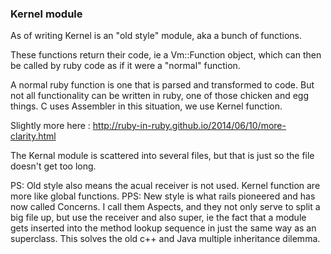 ### Kernel module

As of writing Kernel is an "old style" module, aka a bunch of functions.

These functions return their code, ie a Vm::Function object, which can then be called by ruby code as if it were a "normal" 
function.

A normal ruby function is one that is parsed and transformed to code. But not all functionality can be written in ruby, 
one of those chicken and egg things. C uses Assembler in this situation, we use Kernel function.

Slightly more here : http://ruby-in-ruby.github.io/2014/06/10/more-clarity.html

The Kernal module is scattered into several files, but that is just so the file doesn't get too long.

PS: Old style also means the acual receiver is not used. Kernel function are more like global functions.
PPS: New style is what rails pioneered and has now called Concerns. I call them Aspects, and they not only serve to split
a big file up, but use the receiver and also super, ie the fact that a module gets inserted into the method lookup 
 sequence in just the same way as an superclass. This solves the old c++ and Java multiple inheritance dilemma. 
 